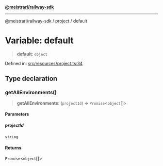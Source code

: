 [**@meistrari/railway-sdk**](../../README.md)

***

[@meistrari/railway-sdk](../../README.md) / [project](../README.md) / default

# Variable: default

> **default**: `object`

Defined in: [src/resources/project.ts:34](https://github.com/meistrari/railway-sdk/blob/fb584946561dd4155c0d4c2ef459a013c3b5bae3/src/resources/project.ts#L34)

## Type declaration

### getAllEnvironments()

> **getAllEnvironments**: (`projectId`) => `Promise`\<`object`[]\>

#### Parameters

##### projectId

`string`

#### Returns

`Promise`\<`object`[]\>
